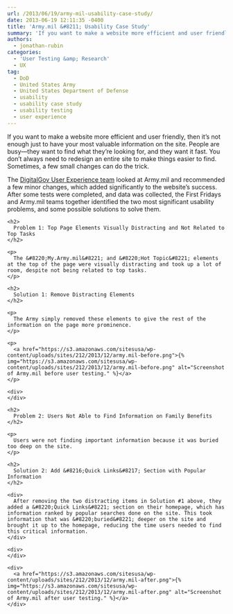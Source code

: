 ```yaml
---
url: /2013/06/19/army-mil-usability-case-study/
date: 2013-06-19 12:11:35 -0400
title: 'Army.mil &#8211; Usability Case Study'
summary: 'If you want to make a website more efficient and user friendly, then it&rsquo;s not enough just to have your most valuable information on the site. People are busy&mdash;they want to find what they&rsquo;re looking for, and they want it fast. You don&rsquo;t always need to redesign an entire site to make things easier to'
authors:
  - jonathan-rubin
categories:
  - 'User Testing &amp; Research'
  - UX
tag:
  - DoD
  - United States Army
  - United States Department of Defense
  - usability
  - usability case study
  - usability testing
  - user experience
---
```


If you want to make a website more efficient and user friendly, then it’s not enough just to have your most valuable information on the site. People are busy—they want to find what they’re looking for, and they want it fast. You don’t always need to redesign an entire site to make things easier to find. Sometimes, a few small changes can do the trick.

<div id="content-area">
  <div id="node-9242">
    <div>
      The <a title="User Experience Program" href="https://www.WHATEVER/resources/user-experience-program/">DigitalGov User Experience team</a> looked at Army.mil and recommended a few minor changes, which added significantly to the website’s success. After some tests were completed, and data was collected, the First Fridays and Army.mil teams together identified the two most significant usability problems, and some possible solutions to solve them.
    </div>
    
    <h2>
      Problem 1: Top Page Elements Visually Distracting and Not Related to Top Tasks
    </h2>
    
    <p>
      The &#8220;My.Army.mil&#8221; and &#8220;Hot Topic&#8221; elements at the top of the page were visually distracting and took up a lot of room, despite not being related to top tasks.
    </p>
    
    <h2>
      Solution 1: Remove Distracting Elements
    </h2>
    
    <p>
      The Army simply removed these elements to give the rest of the information on the page more prominence.
    </p>
    
    <p>
      <a href="https://s3.amazonaws.com/sitesusa/wp-content/uploads/sites/212/2013/12/army.mil-before.png">{% img="https://s3.amazonaws.com/sitesusa/wp-content/uploads/sites/212/2013/12/army.mil-before.png" alt="Screenshot of Army.mil before user testing." %}</a>
    </p>
    
    <div>
    </div>
    
    <h2>
      Problem 2: Users Not Able to Find Information on Family Benefits
    </h2>
    
    <p>
      Users were not finding important information because it was buried too deep on the site.
    </p>
    
    <h2>
      Solution 2: Add &#8216;Quick Links&#8217; Section with Popular Information
    </h2>
    
    <div>
      After removing the two distracting items in Solution #1 above, they added a &#8220;Quick Links&#8221; section on their homepage, which has information ranked by popular searches done on the site. This took information that was &#8220;buried&#8221; deeper on the site and brought it up to the homepage, reducing the time users needed to find this critical information.
    </div>
    
    <div>
    </div>
    
    <div>
      <a href="https://s3.amazonaws.com/sitesusa/wp-content/uploads/sites/212/2013/12/army.mil-after.png">{% img="https://s3.amazonaws.com/sitesusa/wp-content/uploads/sites/212/2013/12/army.mil-after.png" alt="Screenshot of Army.mil after user testing." %}</a>
    </div>
  </div>
</div>